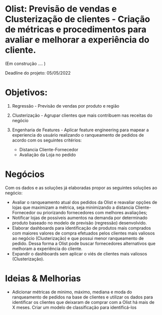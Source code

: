 # Olist: Previsão de vendas e Clusterização de clientes - Criação de métricas e procedimentos para avaliar e melhorar a experiência do cliente.

(Em construção .... )

Deadline do projeto: 05/05/2022



# Objetivos:

1) Regressão - Previsão de vendas por produto e região

2) Clusterização - Agrupar clientes que mais contribuem nas receitas do negócio

3) Engenharia de Features - Aplicar feature engineering para mapear a experiencia do usuário realizando o ranqueamento de pedidos de acordo com os seguintes critérios:

      - Distancia Cliente-Fornecedor
      - Avaliação da Loja no pedido
 
# Negócios

Com os dados e as soluções já elaboradas propor as seguintes soluções ao negócio:
  
  - Avaliar o ranqueamento atual dos pedidos da Olist e reavaliar opções de lojas que maximizam a métrica, seja minimizando a distancia Cliente-Fornecedor 
  ou priorizando fornecedores com melhores avaliações;
  - Notificar lojas de possíveis aumentos na demanda por determinado produto baseado no modelo de previsão (regressão) desenvolvido.
  - Elaborar dashboards para identificação de produtos mais comprados com maiores valores de compra efetuados pelos clientes mais valiosos ao negócio (Clusterização) e que possui menor ranqueamento de pedido. Dessa forma a Olist pode buscar fornecedores alternativos que melhoram a experiência do cliente.
  - Expandir o dashboards sem aplicar o viés de clientes mais valiosos (Clusterização).


# Ideias & Melhorias
- Adicionar métricas de minimo, máximo, mediana e moda do ranqueamento de pedidos na base de clientes e utilizar os dados para identificar os clientes que deixaram de comprar com a Olist há mais de X meses. Criar um modelo de classificação para identificá-los
